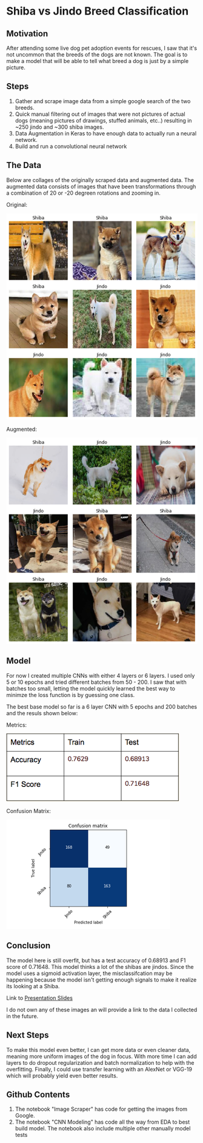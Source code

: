 # Shiba vs Jindo Breed Classification

## Motivation
After attending some live dog pet adoption events for rescues, I saw that it's not uncommon that the breeds of the dogs are not known. The goal is to make a model that will be able to tell what breed a dog is just by a simple picture.

## Steps

1. Gather and scrape image data from a simple google search of the two breeds.
2. Quick manual filtering out of images that were not pictures of actual dogs (meaning pictures of drawings, stuffed animals, etc..) resulting in ~250 jindo and ~300 shiba images.
3. Data Augmentation in Keras to have enough data to actually run a neural network.
4. Build and run a convolutional neural network

## The Data

Below are collages of the originally scraped data and augmented data. The augmented data consists of images that have been transformations through a combination of 20 or -20 degreen rotations and zooming in.


Original:

![original data](/images/data_original_collage.png)


Augmented:

![augmented data](/images/data_augmented.png)

## Model

For now I created multiple CNNs with either 4 layers or 6 layers. I used only 5 or 10 epochs and tried different batches from 50 - 200. I saw that with batches too small, letting the model quickly learned the best way to minimze the loss function is by guessing one class.

The best base model so far is a 6 layer CNN with 5 epochs and 200 batches and the resuls shown below:


Metrics:

![original data](/images/metrics.png)


Confusion Matrix:

![confusion matrix](/images/confusion_matrix.png)


## Conclusion

The model here is still overfit, but has a test accuracy of 0.68913 and F1 score of 0.71648. This model thinks a lot of the shibas are jindos. Since the model uses a sigmoid activation layer, the misclassifcation may be happening because the model isn't getting enough signals to make it realize its looking at a Shiba.

Link to [Presentation Slides](https://docs.google.com/presentation/d/1c2fnI6nc2q_7AyAe_qc_ZstVhijFHI27bVRw1a2T38I/edit?usp=sharing)

I do not own any of these images an will provide a link to the data I collected in the future. 


## Next Steps

To make this model even better, I can get more data or even cleaner data, meaning more uniform images of the dog in focus. With more time I can add layers to do dropout regularization and batch normalization to help with the overfitting. Finally, I could use transfer learning with an AlexNet or VGG-19 which will probably yield even better results.


## Github Contents

1. The notebook "Image Scraper" has code for getting the images from Google.
2. The notebook "CNN Modeling" has code all the way from EDA to best build model. The notebook also include multiple other manually model tests


